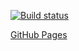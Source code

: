 [![Build status](https://ci.appveyor.com/api/projects/status/y7mbycjpf1wdr9nu?svg=true)](https://ci.appveyor.com/project/ruslanraindrop/ahj3-1)

[GitHub Pages](https://ruslanraindrop.github.io/ahj3.1/)